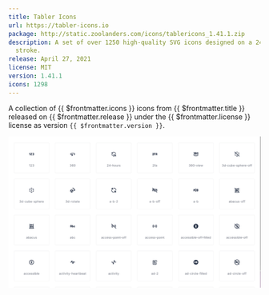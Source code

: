 ```yaml
---
title: Tabler Icons
url: https://tabler-icons.io
package: http://static.zoolanders.com/icons/tablericons_1.41.1.zip
description: A set of over 1250 high-quality SVG icons designed on a 24x24 grid and a 2px
  stroke.
release: April 27, 2021
license: MIT
version: 1.41.1
icons: 1298
---
```


<!--@include: ../_partials/intro-collection.md-->

A collection of {{ $frontmatter.icons }} icons from <a :href="$frontmatter.url" target="_blank">{{ $frontmatter.title }}</a> released on {{ $frontmatter.release }} under the {{ $frontmatter.license }} license as version `{{ $frontmatter.version }}`.

![Tabler Icons Icon Collection](../assets/collection-tablericons.webp)
